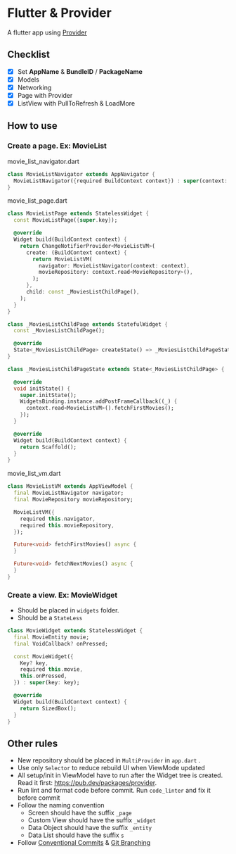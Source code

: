 # Flutter & Provider
A flutter app using [Provider](https://pub.dev/packages/provider)

## Checklist
- [x] Set **AppName** & **BundleID** / **PackageName**
- [x] Models
- [x] Networking
- [x] Page with Provider
- [x] ListView with PullToRefresh & LoadMore

## How to use
### Create a page. Ex: MovieList
movie_list_navigator.dart
```dart
class MovieListNavigator extends AppNavigator {
  MovieListNavigator({required BuildContext context}) : super(context: context);
}
```

movie_list_page.dart
```dart
class MovieListPage extends StatelessWidget {
  const MovieListPage({super.key});

  @override
  Widget build(BuildContext context) {
    return ChangeNotifierProvider<MovieListVM>(
      create: (BuildContext context) {
        return MovieListVM(
          navigator: MovieListNavigator(context: context),
          movieRepository: context.read<MovieRepository>(),
        );
      },
      child: const _MoviesListChildPage(),
    );
  }
}

class _MoviesListChildPage extends StatefulWidget {
  const _MoviesListChildPage();

  @override
  State<_MoviesListChildPage> createState() => _MoviesListChildPageState();
}

class _MoviesListChildPageState extends State<_MoviesListChildPage> {

  @override
  void initState() {
    super.initState();
    WidgetsBinding.instance.addPostFrameCallback((_) {
      context.read<MovieListVM>().fetchFirstMovies();
    });
  }

  @override
  Widget build(BuildContext context) {
    return Scaffold();
  }
}
```

movie_list_vm.dart
```dart
class MovieListVM extends AppViewModel {
  final MovieListNavigator navigator;
  final MovieRepository movieRepository;

  MovieListVM({
    required this.navigator,
    required this.movieRepository,
  });

  Future<void> fetchFirstMovies() async {
  }

  Future<void> fetchNextMovies() async {
  }
}
```
### Create a view. Ex: MovieWidget
- Should be placed in `widgets` folder.
- Should be a `StateLess`
```dart
class MovieWidget extends StatelessWidget {
  final MovieEntity movie;
  final VoidCallback? onPressed;

  const MovieWidget({
    Key? key,
    required this.movie,
    this.onPressed,
  }) : super(key: key);

  @override
  Widget build(BuildContext context) {
    return SizedBox();
  }
}
```

## Other rules
* New repository should be placed in `MultiProvider` in `app.dart` .
* Use only `Selector` to reduce rebuild UI when ViewMode updated
* All setup/init in ViewModel have to run after the Widget tree is created. Read it first: https://pub.dev/packages/provider.
* Run lint and format code before commit. Run `code_linter` and fix it before commit
* Follow the naming convention
  * Screen should have the suffix `_page`
  * Custom View should have the suffix `_widget`
  * Data Object should have the suffix `_entity`
  * Data List should have the suffix `s`
* Follow [Conventional Commits](https://www.conventionalcommits.org/en/v1.0.0/) & [Git Branching](https://dev.to/couchcamote/git-branching-name-convention-cch)
